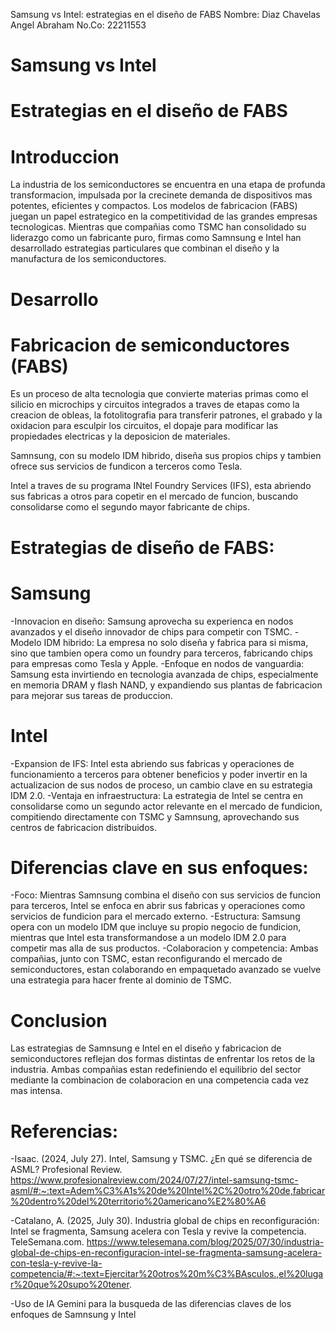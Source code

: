 Samsung vs Intel: estrategias en el diseño de FABS
Nombre: Diaz Chavelas Angel Abraham
No.Co: 22211553

# Samsung vs Intel
#  Estrategias en el diseño de FABS

# Introduccion
La industria de los semiconductores se encuentra en una etapa de profunda transformacion, impulsada por la crecinete demanda de dispositivos mas potentes, eficientes y compactos. 
Los modelos de fabricacion (FABS) juegan un papel estrategico en la competitividad de las grandes empresas tecnologicas. Mientras que compañias como TSMC han consolidado su liderazgo 
como un fabricante puro, firmas como Samnsung e Intel han desarrollado estrategias particulares que combinan el diseño y la manufactura de los semiconductores.

# Desarrollo
# Fabricacion de semiconductores (FABS) 
Es un proceso de alta tecnologia que convierte materias primas como el  silicio en microchips y circuitos integrados
a traves de etapas como la creacion de obleas, la fotolitografia para transferir patrones, el grabado y la oxidacion para esculpir los circuitos, el dopaje
para modificar las propiedades electricas y la deposicion de materiales.

Samnsung, con su modelo IDM hibrido, diseña sus propios chips y tambien ofrece sus servicios de fundicon a terceros
como Tesla.

Intel a traves de su programa INtel Foundry Services (IFS), esta abriendo sus fabricas a otros para copetir en el mercado
de funcion, buscando consolidarse como el segundo mayor fabricante de chips.

# Estrategias de diseño de FABS:
# Samsung
-Innovacion en diseño: Samsung aprovecha su experienca en nodos avanzados y el diseño innovador de chips para competir con TSMC.
-Modelo IDM hibrido: La empresa no solo diseña y fabrica para si misma, sino que tambien opera como un foundry para terceros, fabricando chips para 
 empresas como Tesla y Apple.
-Enfoque en nodos de vanguardia: Samsung esta invirtiendo en tecnologia avanzada de chips, especialmente en memoria DRAM y flash NAND,
 y expandiendo sus plantas de fabricacion para mejorar sus tareas de produccion.

# Intel
-Expansion de IFS: Intel esta abriendo sus fabricas y operaciones de funcionamiento a terceros para obtener beneficios y poder invertir
 en la actualizacion de sus nodos de proceso, un cambio clave en su estrategia IDM 2.0.
-Ventaja en infraestructura: La estrategia de Intel se centra en consolidarse como un segundo actor relevante en el mercado de fundicion, compitiendo directamente con TSMC
 y Samnsung, aprovechando sus centros de fabricacion distribuidos.

# Diferencias clave en sus enfoques:
-Foco: Mientras Samnsung combina el diseño con sus servicios de funcion para terceros, Intel se enfoca en abrir sus fabricas
 y operaciones como servicios de fundicion para el mercado externo.
-Estructura: Samsung opera con un modelo IDM que incluye su propio negocio de fundicion, mientras que Intel esta transformandose a un modelo
 IDM 2.0 para competir mas alla de sus productos.
-Colaboracion y competencia: Ambas compañias, junto con TSMC, estan reconfigurando el mercado de semiconductores, estan colaborando en empaquetado avanzado se vuelve una estrategia
 para hacer frente al dominio de TSMC.

# Conclusion
Las estrategias de Samnsung e Intel en el diseño y fabricacion de semiconductores reflejan dos formas distintas de enfrentar los retos de la industria. Ambas compañias estan redefiniendo
el equilibrio del sector mediante la combinacion de colaboracion en una competencia cada vez mas intensa.

 # Referencias:
-Isaac. (2024, July 27). Intel, Samsung y TSMC. ¿En qué se diferencia de ASML? Profesional Review. 
 https://www.profesionalreview.com/2024/07/27/intel-samsung-tsmc-asml/#:~:text=Adem%C3%A1s%20de%20Intel%2C%20otro%20de,fabricar%20dentro%20del%20territorio%20americano%E2%80%A6

-Catalano, A. (2025, July 30). Industria global de chips en reconfiguración: Intel se fragmenta, Samsung acelera con Tesla y revive la competencia. TeleSemana.com. 
 https://www.telesemana.com/blog/2025/07/30/industria-global-de-chips-en-reconfiguracion-intel-se-fragmenta-samsung-acelera-con-tesla-y-revive-la-competencia/#:~:text=Ejercitar%20otros%20m%C3%BAsculos.,el%20lugar%20que%20supo%20tener.

-Uso de IA Gemini para la busqueda de las diferencias claves de los enfoques de Samnsung y Intel
 
